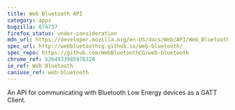 ```yaml
---
title: Web Bluetooth API
category: apps
bugzilla: 674737
firefox_status: under-consideration
mdn_url: https://developer.mozilla.org/en-US/docs/Web/API/Web_Bluetooth_API
spec_url: http://webbluetoothcg.github.io/web-bluetooth/
spec_repo: https://github.com/WebBluetoothCG/web-bluetooth
chrome_ref: 5264933985976320
ie_ref: Web Bluetooth
caniuse_ref: web-bluetooth
---
```


An API for communicating with Bluetooth Low Energy devices as a GATT Client.

